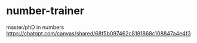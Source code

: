 # number-trainer
master/phD in numbers
https://chatgpt.com/canvas/shared/68f5b097462c8191868c108847a4e4f3
